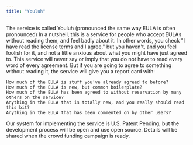 ```yaml
---
title: "Youluh"
---
```


The service is called Youluh (pronounced the same way EULA is often pronounced)
In a nutshell, this is a service for people who accept EULAs without reading them, and feel badly about it.
In other words, you check "I have read the license terms and I agree," but you haven't, and you feel foolish for it, and not a little anxious about what you might have just agreed to.
This service will never say or imply that you do not have to read every word of every agreement.
But if you are going to agree to something without reading it, the service will give you a report card with:

    How much of the EULA is stuff you've already agreed to before?
    How much of the EULA is new, but common boilerplate?
    How much of the EULA has been agreed to without reservation by many others on the service?
    Anything in the EULA that is totally new, and you really should read this bit?
    Anything in the EULA that has been commented on by other users?

Our system for implementing the service is U.S. Patent Pending, but the development process will be open and use open source.  Details will be shared when the crowd funding campaign is ready.

